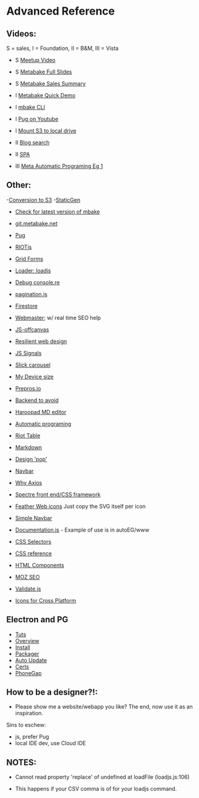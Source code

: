 
# Advanced Reference


## Videos:
S = sales, I = Foundation, II = B&M, III = Vista
- S <a href='https://vimeo.com/282034037' target='_blank'>Meetup Video</a>
- S [Metabake Full Slides](http://prez.metabake.net/p)
- S [Metabake Sales Summary](https://www.youtube.com/watch?v=OK-cJNSkQII)

- I [Metabake Quick Demo](https://youtu.be/WyCdSFTUIvM)
- I [mbake CLI](https://youtu.be/-KkPfAnEXyk)
- I [Pug on Youtube](http://youtube.com/watch?v=wzAWI9h3q18)
- I [Mount S3 to local drive](http://wgehnerlab1.metabake.net.s3-website-us-east-1.amazonaws.com/lab1v0.html)

- II [Blog search](https://www.youtube.com/watch?v=-4i9_SYyTOo)
- II [SPA](https://youtu.be/LHFjjDPlU3A)
- III [Meta Automatic Programing Eg 1 ](http://youtube.com/watch?v=c4mWhefhOoQ)


## Other:

-[Conversion to S3](https://www.progress.com/blogs/importing-salesforce-data-into-amazon-s3-via-jdbc-driver)
-[StaticGen](https://www.staticgen.com/metabakeorg)
- <a href='https://www.npmjs.com/package/mbake' target='_blank'>Check for latest version of mbake</a>
- <a href='http://git.metabake.net' target='_blank'>git.metabake.net</a>
- [Pug](https://pug.metabake.net)
- [RIOTjs](https://riot.js.org/)
- [Grid Forms](http://kumailht.com/gridforms)
- [Loader: loadjs](https://github.com/muicss/loadjs)
- [Debug console.re](http://console.re)
- [pagination.js](http://pagination.js.org)
- [Firestore](https://firebase.google.com/docs/firestore)
- [Webmaster](https://www.google.com/webmasters); w/ real time SEO help
- [JS-offcanvas](https://github.com/vmitsaras/js-offcanvas)

- [Resilient web design](https://resilientwebdesign.com/introduction)
- [JS Signals](https://github.com/millermedeiros/js-signals/wiki/Comparison-between-different-Observer-Pattern-implementations)
- [Slick carousel](http://kenwheeler.github.io/slick/)
- [My Device size](https://www.mydevice.io)
- [Prepros.io](https://prepros.io/help/autoprefixer)
- [Backend to avoid](https://engineering.videoblocks.com/web-architecture-101-a3224e126947?gi=8a9df433a15f)
- [Haroopad MD editor](http://pad.haroopress.com/user)
- [Automatic programing](https://en.wikipedia.org/wiki/Automatic_programming)
- [Riot Table](https://codepen.io/bchoii/pen/VeQepw)
- [Markdown](https://en.wikipedia.org/wiki/Markdown)
- [Design 'pop'](https://medium.com/@erikdkennedy/7-rules-for-creating-gorgeous-ui-part-2-430de537ba96)
- [Navbar](https://github.com/thednp/navbar.js/)
- [Why Axios](http://jslancer.com/blog/2017/05/10/why-i-stop-using-fetch/)
- [Spectre front end/CSS framework](https://github.com/picturepan2/spectre)
- [Feather Web icons](https://feathericons.com) Just copy the SVG itself per icon
- [Simple Navbar](https://www.w3schools.com/css/css_navbar.asp)
- [Documentation.js](https://documentation.js.org) - Example of use is in autoEG/www
- [CSS Selectors](https://adam-marsden.co.uk/css-cheat-sheet)
- [CSS reference](https://tympanus.net/codrops/css_reference/)
- [HTML Components](https://www.youtube.com/watch?v=yCArIyY907Q)
- [MOZ SEO](https://moz.com/link-explorer?utm_source=facebook&utm_medium=paid&utm_campaign=mp_links_18)
- [Validate.js](http://rickharrison.github.io/validate.js/)
- [Icons for Cross Platform](http://www.iconarchive.com/show/kameleon.pics-icons-by-webalys.html)

## Electron and PG
- [Tuts](https://electronjs.org/docs/tutorial)
- [Overview](https://blog.dcpos.ch/how-to-make-your-electron-app-sexy)
- [Install](https://github.com/electron/windows-installer)
- [Packager](https://www.christianengvall.se/electron-packager-tutorial/)
- [Auto Update](https://medium.com/heresy-dev/auto-updating-apps-for-windows-and-osx-using-electron-the-complete-guide-4aa7a50b904c)
- [Certs](https://hackernoon.com/electron-on-the-appstore-pain-tears-iii-ship-it-a8c6bb141ece)
- [PhoneGap](http://docs.phonegap.com/references/phonegap-cli/create/)

## How to be a designer?!:
- Please show me a website/webapp you like?
The end, now use it as an inspiration.


Sins to eschew:
- js, prefer Pug
- local IDE dev, use Cloud IDE


## NOTES:

- Cannot read property 'replace' of undefined
    at loadFile (loadjs.js:106)
* This happens if your CSV comma is of for your loadjs command.


